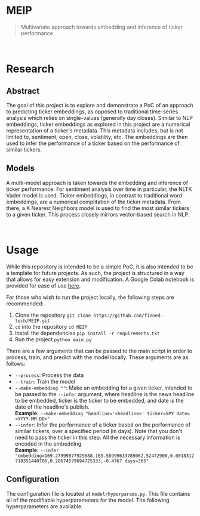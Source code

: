 # MEIP
> Multivariate approach towards embedding and inference of ticker performance

<br>

# Research
## Abstract
The goal of this project is to explore and demonstrate a PoC of an approach to predicting ticker embeddings, as opposed to traditional time-series analysis which relies on single-values (generally day closes). Similar to NLP embeddings, ticker embeddings as explored in this project are a numerical representation of a ticker's metadata. This metadata includes, but is not limited to, sentiment, open, close, volatility, etc. The embeddings are then used to infer the performance of a ticker based on the performance of similar tickers. 

## Models
A multi-model approach is taken towards the embedding and inference of ticker performance. For sentiment analysis over time in particular, the NLTK Vader model is used. Ticker embeddings, in contrast to traditional word embeddings, are a numerical complitation of the ticker metadata. From there, a K Nearest Neighbors model is used to find the most similar tickers to a given ticker. This process closely mirrors vector-based search in NLP.

<br>

# Usage
While this repository is intended to be a simple PoC, it is also intended to be a template for future projects. As such, the project is structured in a way that allows for easy extension and modification. A Google Colab notebook is provided for ease of use [here]().

For those who wish to run the project locally, the following steps are recommended:
1. Clone the repository
   ``git clone https://github.com/finned-tech/MEIP.git``
2. ``cd`` into the repository
   ``cd MEIP``
3. Install the dependencies
   ``pip install -r requirements.txt``
4. Run the project
   ``python main.py``

There are a few arguments that can be passed to the main script in order to process, train, and predict with the model locally. These arguments are as follows:
- ``--process``: Process the data
- ``--train``: Train the model
- ``--make-embedding ""``: Make an embedding for a given ticker, intended to be passed to the ``--infer`` argument, where headline is the news headline to be embedded, ticker is the ticker to be embedded, and date is the date of the headline's publish. <br> **Example:** ``--make-embedding "headline='<headline>' ticker=SPY date=<YYYY-MM-DD>"``
- ``--infer``: Infer the performance of a ticker based on the performance of similar tickers, over a specified period (in days). Note that you don't need to pass the ticker in this step: All the necessary information is encoded in the embedding. <br> **Example:** ``--infer "embedding=169.27999877929688,169.58999633789062,52472900,0.0018312710351440706,0.28674579694725333,-0.4767 days=365"``


## Configuration
The configuration file is located at ``model/hyperparams.py``. This file contains all of the modifiable hyperparameters for the model. The following hyperparameters are available.

